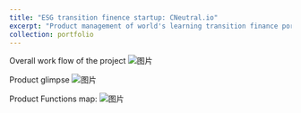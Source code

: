 ```yaml
---
title: "ESG transition finence startup: CNeutral.io"
excerpt: "Product management of world's learning transition finance portfolio management terminal"
collection: portfolio
---
```


Overall work flow of the project
![图片](https://github.com/user-attachments/assets/cd43a974-025e-4ad5-9541-6897ebaba611)

Product glimpse
![图片](https://github.com/user-attachments/assets/2544c22b-348b-4cc6-83f4-ef5e014374c5)

Product Functions map:
![图片](https://github.com/user-attachments/assets/3ccac909-fa90-4983-826d-6f43ce7c2476)

